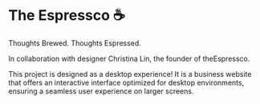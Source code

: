 # The Espressco ☕

Thoughts Brewed. Thoughts Espressed.

In collaboration with designer Christina Lin, the founder of theEspressco.

This project is designed as a desktop experience! It is a business website that offers an interactive interface optimized for desktop environments, ensuring a seamless user experience on larger screens.
